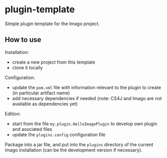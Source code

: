 # plugin-template
Simple plugin template for the Imago project.

## How to use

Installation:
* create a new project from this template
* clone it locally

Configuration:
* update the `pom.xml` file with information relevant to the plugin to create (in particular artifact name)
* add necessary dependencies if needed (note: CS4J and Imago are not available as dependencies yet)

Edition:
* start from the file `my.plugin.HelloImagoPlugin` to develop own plugin and asociated files
* update the `plugins.config` configuration file

Package into a jar file, and put into the `plugins` directory of the current imago installation (can be the development version if necessary).
